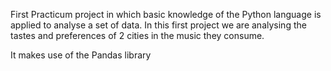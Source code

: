 First Practicum project in which basic knowledge of the Python language is applied to analyse a set of data. In this first project we are analysing the tastes and preferences of 2 cities in the music they consume.

It makes use of the Pandas library
